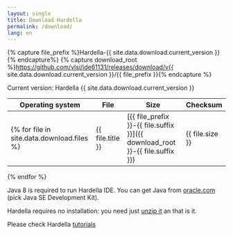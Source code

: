 ```yaml
---
layout: single
title: Download Hardella
permalink: /download/
lang: en
---
```

{% capture file_prefix %}Hardella-{{ site.data.download.current_version }}{% endcapture%}
{% capture download_root %}https://github.com/vlsi/ide61131/releases/download/v{{ site.data.download.current_version }}/{{ file_prefix }}{% endcapture %}

Current version: Hardella {{ site.data.download.current_version }}

| Operating system | File | Size | Checksum |
|----------------------|------|--------|-------------------|
{% for file in site.data.download.files %}| {{ file.title }} | [{{ file_prefix }}-{{ file.suffix }}]({{ download_root }}-{{ file.suffix }}) | {{ file.size }} | [{{ file_prefix }}-{{ file.suffix }}.sha256]({{ download_root }}-{{ file.suffix }}.sha256)<br>[{{ file_prefix }}-{{ file.suffix }}.asc]({{ download_root }}-{{ file.suffix }}.asc) |
{% endfor %}

Java 8 is required to run Hardella IDE. You can get Java from [oracle.com](http://www.oracle.com/technetwork/java/javase/downloads/jdk8-downloads-2133151.html) (pick Java SE Development Kit).

Hardella requires no installation: you need just [unzip it](/docs/installation) an that is it.


Please check Hardella [tutorials](/docs/pru/examples/four-blinkning-leds/)